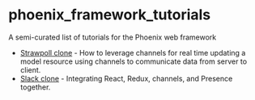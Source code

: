 # phoenix_framework_tutorials
A semi-curated list of tutorials for the Phoenix web framework

* [Strawpoll clone](https://medium.com/@diamondgfx/building-a-strawpoll-clone-in-phoenix-23dcb2bc4972) - How to leverage channels for real time updating a model resource using channels to communicate data from server to client.
* [Slack clone](https://medium.com/@benhansen/lets-build-a-slack-clone-with-elixir-phoenix-and-react-part-1-project-setup-3252ae780a1) - Integrating React, Redux, channels, and Presence together.
